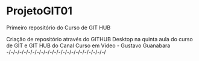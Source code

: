 # ProjetoGIT01
 Primeiro repositório do Curso de GIT HUB

Criação de repositório através do GITHUB Desktop
na quinta aula do curso de GIT e GIT HUB 
do Canal Curso em Vídeo - Gustavo Guanabara
-/-/-/-/-/-/-/-/-/-/-/-/-/-/-/-/-/-/-/-/-/-/-/
